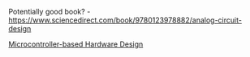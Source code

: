 Potentially good book? - https://www.sciencedirect.com/book/9780123978882/analog-circuit-design

[Microcontroller-based Hardware Design](https://www.youtube.com/watch?v=gFmm91c_mr8)
